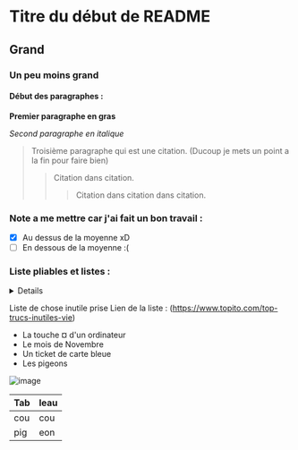 #  Titre du début de README
## Grand
### Un peu moins grand
#### Début des paragraphes :

**Premier paragraphe en gras**

_Second paragraphe en italique_

> Troisième paragraphe qui est une citation. (Ducoup je mets un point a la fin pour faire bien)
>> Citation dans citation.
>>>Citation dans citation dans citation.


### Note a me mettre car j'ai fait un bon travail :
- [x] Au dessus de la moyenne xD
- [ ] En dessous de la moyenne :(

### Liste pliables et listes :
<details> Dans retour vers le futur, enfaite il vas dans le passé. </details>

Liste de chose inutile prise  Lien de la liste : (https://www.topito.com/top-trucs-inutiles-vie)

+  La touche ¤ d'un ordinateur
+  Le mois de Novembre
+  Un ticket de carte bleue
+  Les pigeons

![image](https://media.topito.com/wp-content/uploads/2021/06/shutterstock_1069354133-600x400.jpg)
  
| Tab | leau|
| --- | --- |
| cou| cou |
| pig | eon |







